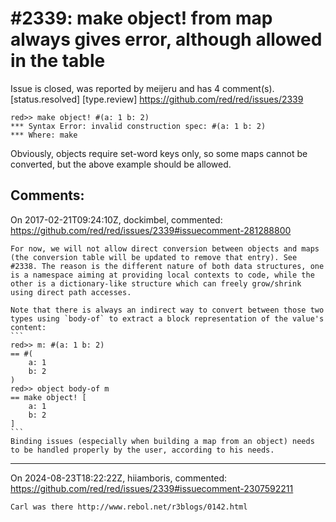 
#2339: make object! from map always gives error, although allowed in the table
================================================================================
Issue is closed, was reported by meijeru and has 4 comment(s).
[status.resolved] [type.review]
<https://github.com/red/red/issues/2339>

```
red>> make object! #(a: 1 b: 2)
*** Syntax Error: invalid construction spec: #(a: 1 b: 2)
*** Where: make
```
Obviously, objects require set-word keys only, so some maps cannot be converted, but the above example should be allowed.


Comments:
--------------------------------------------------------------------------------

On 2017-02-21T09:24:10Z, dockimbel, commented:
<https://github.com/red/red/issues/2339#issuecomment-281288800>

    For now, we will not allow direct conversion between objects and maps (the conversion table will be updated to remove that entry). See #2338. The reason is the different nature of both data structures, one is a namespace aiming at providing local contexts to code, while the other is a dictionary-like structure which can freely grow/shrink using direct path accesses.
    
    Note that there is always an indirect way to convert between those two types using `body-of` to extract a block representation of the value's content:
    ```
    red>> m: #(a: 1 b: 2)
    == #(
        a: 1
        b: 2
    )
    red>> object body-of m
    == make object! [
        a: 1
        b: 2
    ]
    ```
    Binding issues (especially when building a map from an object) needs to be handled properly by the user, according to his needs.

--------------------------------------------------------------------------------

On 2024-08-23T18:22:22Z, hiiamboris, commented:
<https://github.com/red/red/issues/2339#issuecomment-2307592211>

    Carl was there http://www.rebol.net/r3blogs/0142.html


